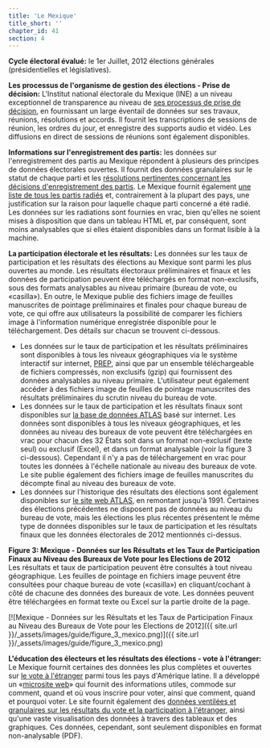 ```yaml
---
title: 'Le Mexique'
title_short: ''
chapter_id: 41
section: 4
---
```


**Cycle électoral évalué:** le 1er Juillet, 2012 élections générales (présidentielles et législatives).

**Les processus de l'organisme de gestion des élections - Prise de décision:** L'Institut national électorale du Mexique (INE) a un niveau exceptionnel de transparence au niveau de [ses processus de prise de décision](http://www.ine.mx/archivos3/portal/historico/contenido/Sesiones_del_CG/), en fournissant un large éventail de données sur ses travaux, réunions, résolutions et accords. Il fournit les transcriptions de sessions de réunion, les ordres du jour, et enregistre des supports audio et vidéo. Les diffusions en direct de sessions de réunions sont également disponibles.

**Informations sur l'enregistrement des partis:** les données sur l'enregistrement des partis au Mexique répondent à plusieurs des principes de données électorales ouvertes. Il fournit des données granulaires sur le statut de chaque parti et les [résolutions pertinentes concernant les décisions d'enregistrement des partis](http://www.ine.mx/archivos3/portal/historico/contenido/Partidos_politicos_en_formacion/). Le Mexique fournit également [une liste de tous les partis radiés](http://www.ine.mx/archivos3/portal/historico/contenido/Historico_sobre_perdida_de_registro/) et, contrairement à la plupart des pays, une justification sur la raison pour laquelle chaque parti concerné a été radié. Les données sur les radiations sont fournies en vrac, bien qu'elles ne soient mises à disposition que dans un tableau HTML et, par conséquent, sont moins analysables que si elles étaient disponibles dans un format lisible à la machine.

**La participation électorale et les résultats:** Les données sur les taux de participation et les résultats des élections au Mexique sont parmi les plus ouvertes au monde. Les résultats électoraux préliminaires et finaux et les données de participation peuvent être téléchargés en format non-exclusifs, sous des formats analysables au niveau primaire (bureau de vote, ou «casilla»). En outre, le Mexique publie des fichiers image de feuilles manuscrites de pointage préliminaires et finales pour chaque bureau de vote, ce qui offre aux utilisateurs la possibilité de comparer les fichiers image à l'information numérique enregistrée disponible pour le téléchargement. Des détails sur chacun se trouvent ci-dessous.

- Les données sur le taux de participation et les résultats préliminaires sont disponibles à tous les niveaux géographiques via le système interactif sur internet, [PREP](https://prep2012.ife.org.mx/prep/introduccion.html), ainsi que par un ensemble téléchargeable de fichiers compressés, non exclusifs (gzip) qui fournissent des données analysables au niveau primaire. L'utilisateur peut également accéder à des fichiers image de feuilles de pointage manuscrites des résultats préliminaires du scrutin niveau du bureau de vote.
- Les données sur le taux de participation et les résultats finaux sont disponibles sur [la base de données ATLAS](http://siceef.ife.org.mx/pef2012/SICEEF2012.html) basé sur internet. Les données sont disponibles à tous les niveaux géographiques, et les données au niveau des bureaux de vote peuvent être téléchargées en vrac pour chacun des 32 États soit dans un format non-exclusif (texte seul) ou exclusif (Excel), et dans un format analysable (voir la figure 3 ci-dessous). Cependant il n'y a pas de téléchargement en vrac pour toutes les données à l'échelle nationale au niveau des bureaux de vote. Le site publie également des fichiers image de feuilles manuscrites du décompte final au niveau des bureaux de vote.
- Les données sur l'historique des résultats des élections sont également disponibles sur [le site web ATLAS](http://siceef.ife.org.mx/pef2012/SICEEF2012.html), en remontant jusqu'à 1991. Certaines des élections précédentes ne disposent pas de données au niveau du bureau de vote, mais les élections les plus récentes présentent le même type de données disponibles sur le taux de participation et les résultats finaux que les données électorales de 2012 mentionnés ci-dessus.

**Figure 3: Mexique - Données sur les Résultats et les Taux de Participation Finaux au Niveau des Bureaux de Vote pour les Elections de 2012**  
Les résultats et taux de participation peuvent être consultés à tout niveau géographique. Les feuilles de pointage en fichiers image peuvent être consultées pour chaque bureau de vote («casilla») en cliquant/cochant à côté de chacune des données des bureaux de vote. Les données peuvent être téléchargées en format texte ou Excel sur la partie droite de la page.

[![Mexique - Données sur les Résultats et les Taux de Participation Finaux au Niveau des Bureaux de Vote pour les Elections de 2012]({{ site.url }}/\_assets/images/guide/figure_3_mexico.png)]({{ site.url }}/\_assets/images/guide/figure_3_mexico.png)

**L'éducation des électeurs et les résultats des élections - vote à l'étranger:** Le Mexique fournit certaines des données les plus complètes et ouvertes sur [le vote à l'étranger](http://www.votoextranjero.mx/) parmi tous les pays d'Amérique latine. Il a développé un «[microsite web](http://www.votoextranjero.mx/)» qui fournit des informations utiles, commode sur comment, quand et où vous inscrire pour voter, ainsi que comment, quand et pourquoi voter. Le site fournit également des [données ventilées et granulaires sur les résultats du vote et la participation à l'étranger](http://www.votoextranjero.mx/documents/10157/4fe7cd4d-8e67-487a-8b60-26ce0894e874), ainsi qu'une vaste visualisation des données à travers des tableaux et des graphiques. Ces données, cependant, sont seulement disponibles en format non-analysable (PDF).
